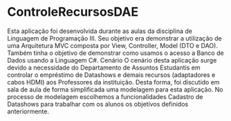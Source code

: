 # ControleRecursosDAE
Esta aplicação foi desenvolvida durante as aulas da disciplina de Linguagem de Programação III.
Seu objetivo era demonstrar a utilização de uma Arquitetura MVC composta por View, Controller, Model (DTO e DAO).
Também tinha o objetivo de demonstrar como usamos o acesso a Banco de Dados usando a Linguagem C#.
Cenário
O cenário desta aplicação surge devido a necessidade do Departamento de Assuntos Estudantis em controlar o empréstimo de Datashows e demais recursos (adaptadores e cabos HDMI) aos Professores da instituição. Desta forma, foi discutido em sala de aula de forma simplificada uma modelagem para esta aplicação. No processo de modelagem escolhemos a funcionalidades Cadastro de Datashows para trabalhar com os alunos os objetivos definidos anteriormente.
